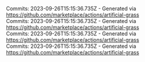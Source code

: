 Commits: 2023-09-26T15:15:36.735Z - Generated via https://github.com/marketplace/actions/artificial-grass
<br>
Commits: 2023-09-26T15:15:36.735Z - Generated via https://github.com/marketplace/actions/artificial-grass
<br>
Commits: 2023-09-26T15:15:36.735Z - Generated via https://github.com/marketplace/actions/artificial-grass
<br>
Commits: 2023-09-26T15:15:36.735Z - Generated via https://github.com/marketplace/actions/artificial-grass
<br>
